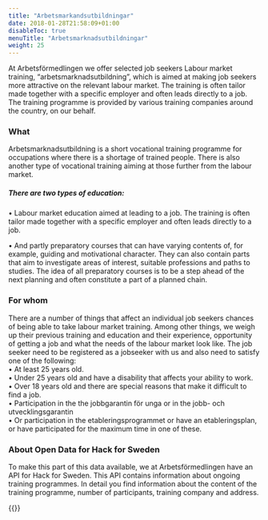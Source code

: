 ```yaml
---
title: "Arbetsmarkandsutbildningar"
date: 2018-01-28T21:58:09+01:00
disableToc: true
menuTitle: "Arbetsmarknadsutbildningar"
weight: 25
---
```







At Arbetsförmedlingen we offer selected job seekers Labour market training, “arbetsmarknadsutbildning”, which is aimed at making job seekers more attractive on the relevant labour market. The training is often tailor made together with a specific employer and often leads directly to a job. The training programme is provided by various training companies around the country, on our behalf. 

### What    
Arbetsmarknadsutbildning is a short vocational training programme for occupations where there is a shortage of trained people. 
There is also another type of vocational training aiming at those further from the labour market. 

##### There are two types of education:  
 
•	Labour market education aimed at leading to a job. The training is often tailor made together with a specific employer and often leads directly to a job.

•	And partly preparatory courses that can have varying contents of, for example, guiding and motivational character. They can also contain parts that aim to investigate areas of interest, suitable professions and paths to studies. 
The idea of all preparatory courses is to be a step ahead of the next planning and often constitute a part of a planned chain.

### For whom    
There are a number of things that affect an individual job seekers chances of being able to take labour market training. 
Among other things, we weigh up their previous training and education and their experience, opportunity of getting a job and what the needs of the labour market look like. 
The job seeker need to be registered as a jobseeker with us and also need to satisfy one of the following:  
•	At least 25 years old.  
•	Under 25 years old and have a disability that affects your ability to work.  
•	Over 18 years old and there are special reasons that make it difficult to find a job.  
•	Participation in the the jobbgarantin för unga or in the jobb- och utvecklingsgarantin  
•	Or participation in the etableringsprogrammet or have an etableringsplan, or have participated for the maximum time in one of these.  

### About Open Data for Hack for Sweden  
To make this part of this data available, we at Arbetsförmedlingen have an API for Hack for Sweden. This API contains information about ongoing training programmes. In detail you find information about the content of the training programme, number of participants, training company and address.



{{<consoleutb>}}
